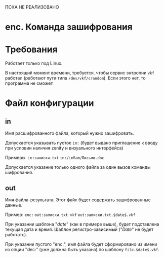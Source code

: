 
ПОКА НЕ РЕАЛИЗОВАНО

# enc. Команда зашифрования
# Требования
Работает только под Linux.

В настоящий момент времени, требуется, чтобы сервис энтропии `vkf` работал (работают пути типа `/dev/vkf/crandom`). Если этого нет, то программа не сможет 

# Файл конфигурации
## in
Имя расшифрованного файла, который нужно зашифровать.

Допускается указывать пустое
`in:`
(будет выдано приглашение к вводу при условии наличия zenity и визуального интерфейса)

Примеры:
`in:записки.txt`
`in:/inRam/Письмо.doc`

Допускается указание только одного файла за один вызов команды шифрования.


## out
Имя файла-результата. Этот файл будет содержать зашифрованные данные.

Пример:
`enc:`
`out:записки.txt.vkf`
`out:записки.txt.$date$.vkf`

При указании шаблона "$date$" (как в примере выше), будет подставлена текущая дата и время. Шаблон регистро-зависимый ("$Date$" не будет работать).

При указании пустого "enc:", имя файла будет сформировано из имени из опции "dec:" (уже должна быть указана) по шаблону `file.$date$.vkf`.


